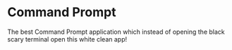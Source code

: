 # Command Prompt
 The best Command Prompt application which instead of opening the black scary terminal open this white clean app!
